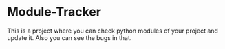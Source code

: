 # Module-Tracker
This is a project where you can check python modules of your project and update it.  Also you can see the bugs in that.
